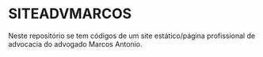 # SITEADVMARCOS
Neste repositório se tem códigos de um site estático/página profissional de advocacia do advogado Marcos Antonio.
